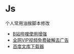 # Js
个人常用油猴脚本修改
- [B站哔哩使用增强](https://raw.githubusercontent.com/mikugirls/Js/main/B%E7%AB%99%E5%93%94%E5%93%A9%E5%93%94%E5%93%A9%E4%BD%BF%E7%94%A8%E5%A2%9E%E5%BC%BA.user.js)
- [全网VIP视频免费破解去广告](https://raw.githubusercontent.com/mikugirls/Js/main/%E5%85%A8%E7%BD%91VIP%E8%A7%86%E9%A2%91%E5%85%8D%E8%B4%B9%E7%A0%B4%E8%A7%A3%E5%8E%BB%E5%B9%BF%E5%91%8A.user.js)
- [百度文库下载器](https://raw.githubusercontent.com/mikugirls/Js/main/%E7%99%BE%E5%BA%A6%E6%96%87%E5%BA%93%E4%B8%8B%E8%BD%BD%E5%99%A8.user.js)
